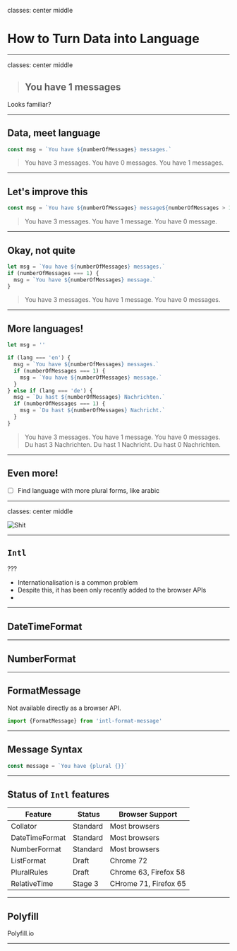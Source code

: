 classes: center middle
# How to Turn Data into Language

---
classes: center middle

> ## You have 1 messages

Looks familiar?

---

## Data, meet language

```javascript
const msg = `You have ${numberOfMessages} messages.`
```

> You have 3 messages.
> You have 0 messages.
> You have 1 messages.

---

## Let's improve this

```javascript
const msg = `You have ${numberOfMessages} message${numberOfMessages > 1 ? 's' : ''}.`
```

> You have 3 messages.
> You have 1 message.
> You have 0 message.

---
## Okay, not quite

```javascript
let msg = `You have ${numberOfMessages} messages.`
if (numberOfMessages === 1) {
  msg = `You have ${numberOfMessages} message.`
}
```

> You have 3 messages.
> You have 1 message.
> You have 0 messages.

---
## More languages!

```javascript
let msg = ''

if (lang === 'en') {
  msg = `You have ${numberOfMessages} messages.`
  if (numberOfMessages === 1) {
    msg = `You have ${numberOfMessages} message.`
  }
} else if (lang === 'de') {
  msg = `Du hast ${numberOfMessages} Nachrichten.`
  if (numberOfMessages === 1) {
    msg = `Du hast ${numberOfMessages} Nachricht.`
  }
}
```

> You have 3 messages.
> You have 1 message.
> You have 0 messages.
> Du hast 3 Nachrichten.
> Du hast 1 Nachricht.
> Du hast 0 Nachrichten.

---
## Even more!

- [ ] Find language with more plural forms, like arabic

---
classes: center middle

![Shit](https://media1.tenor.com/images/21771529a548c384aebe67f4db209467/tenor.gif?itemid=8203791)


---
## `Intl`

???
- Internationalisation is a common problem
- Despite this, it has been only recently added to the browser APIs
- 

---
## DateTimeFormat

---
## NumberFormat

---
## FormatMessage

Not available directly as a browser API.

```javascript
import {FormatMessage} from 'intl-format-message'
```

---
## Message Syntax

```javascript
const message = `You have {plural {}}`
```

---
## Status of `Intl` features

| Feature        | Status   | Browser Support       |
| -------------- | -------- | --------------------- |
| Collator       | Standard | Most browsers         |
| DateTimeFormat | Standard | Most browsers         |
| NumberFormat   | Standard | Most browsers         |
| ListFormat     | Draft    | Chrome 72             |
| PluralRules    | Draft    | Chrome 63, Firefox 58 |
| RelativeTime   | Stage 3  | CHrome 71, Firefox 65 |

---
## Polyfill
Polyfill.io

---

